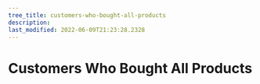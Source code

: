 ```yaml
---
tree_title: customers-who-bought-all-products
description: 
last_modified: 2022-06-09T21:23:28.2328
---
```


# Customers Who Bought All Products
